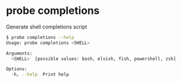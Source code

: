 # probe completions

Generate shell completions script

```bash
$ probe completions --help
Usage: probe completions <SHELL>

Arguments:
  <SHELL>  [possible values: bash, elvish, fish, powershell, zsh]

Options:
  -h, --help  Print help
```